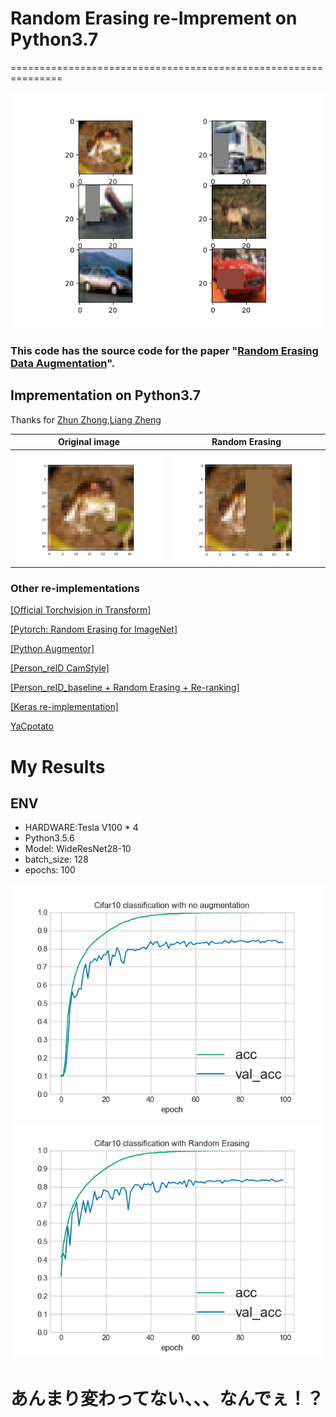 # Random Erasing re-Imprement on Python3.7
===============================================================

![Examples](./githubREADMEusedImages/RandomErasingEffectedSample2.png)

### This code has the source code for the paper "[Random Erasing Data Augmentation](https://arxiv.org/abs/1708.04896)".  

## Imprementation on Python3.7


Thanks for [Zhun Zhong](https://github.com/zhunzhong07),[Liang Zheng](http://liangzheng.com.cn)

| Original image                                                                                             | Random Erasing                                                                                                                        |
|----------------------------------------------------------------------------------------------------------------------------|--------------------------------------------------------------------------------------------------------------------------------------------------------|
| ![Original](./githubREADMEusedImages/banirra.png) | ![Original](./githubREADMEusedImages/RandomErasingEffectedSample.png) |


### Other re-implementations

[\[Official Torchvision in Transform\]](https://pytorch.org/docs/master/torchvision/transforms.html#torchvision.transforms.RandomErasing)

[\[Pytorch: Random Erasing for ImageNet\]](https://github.com/rwightman/pytorch-image-models)

[\[Python Augmentor\]](http://augmentor.readthedocs.io/en/master/code.html#Augmentor.Pipeline.Pipeline.random_erasing)

[\[Person_reID CamStyle\]](https://github.com/zhunzhong07/CamStyle)

[\[Person_reID_baseline + Random Erasing + Re-ranking\]](https://github.com/layumi/Person_reID_baseline_pytorch)

[\[Keras re-implementation\]](https://github.com/yu4u/cutout-random-erasing)


[YaCpotato](https://github.com/YaCpotato)

# My Results

## ENV
* HARDWARE:Tesla V100 * 4
* Python3.5.6
* Model: WideResNet28-10
* batch_size: 128
* epochs: 100

![ResultImage1](./githubREADMEusedImages/no_re.png)
![ResultImage2](./githubREADMEusedImages/re.png)

# あんまり変わってない、、、なんでぇ！？

